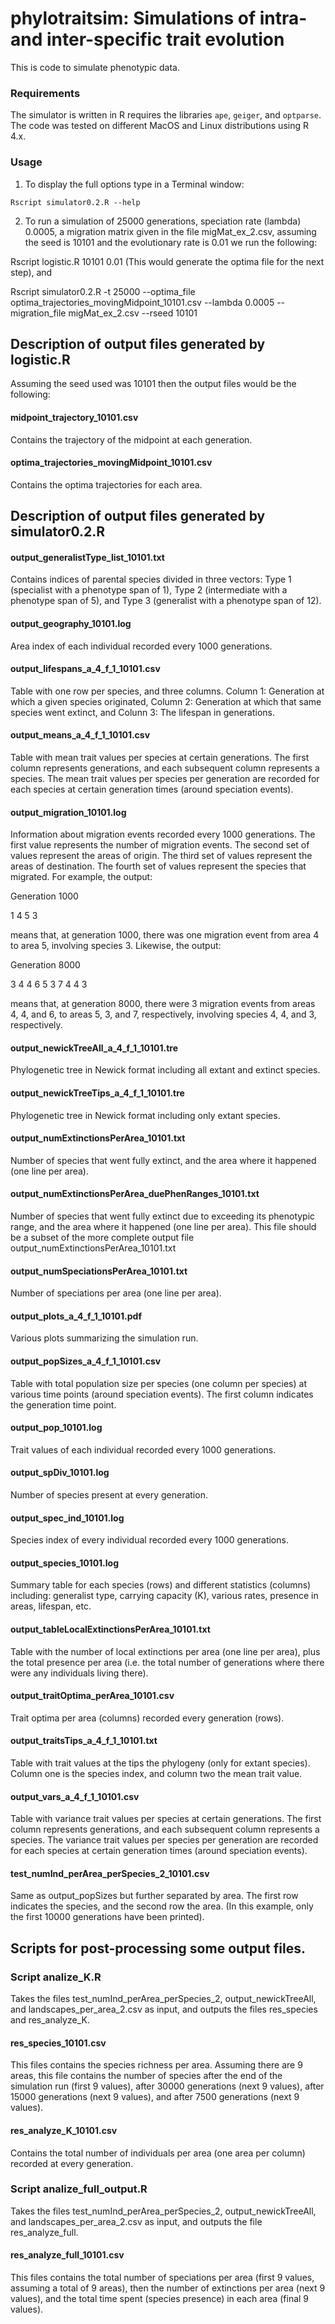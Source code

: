 # phylotraitsim: Simulations of intra- and inter-specific trait evolution
This is code to simulate phenotypic data.

### Requirements 
The simulator is written in R requires the libraries `ape`, `geiger`, and `optparse`.
The code was tested on different MacOS and Linux distributions using R 4.x.


### Usage

1) To display the full options type in a Terminal window:

`Rscript simulator0.2.R --help`

2) To run a simulation of 25000 generations, speciation rate (lambda) 0.0005,
a migration matrix given in the file migMat_ex_2.csv,
assuming the seed is 10101 and the evolutionary rate is 0.01 we run the following:

Rscript logistic.R 10101 0.01 (This would generate the optima file for the next step), and

Rscript simulator0.2.R -t 25000 --optima_file optima_trajectories_movingMidpoint_10101.csv --lambda 0.0005 --migration_file migMat_ex_2.csv --rseed 10101

## Description of output files generated by logistic.R
Assuming the seed used was 10101 then the output files would be the following:
#### midpoint_trajectory_10101.csv
Contains the trajectory of the midpoint at each generation.
#### optima_trajectories_movingMidpoint_10101.csv
Contains the optima trajectories for each area.

## Description of output files generated by simulator0.2.R
#### output_generalistType_list_10101.txt
Contains indices of parental species divided in three vectors: 
Type 1 (specialist with a phenotype span of 1), 
Type 2 (intermediate with a phenotype span of 5), and 
Type 3 (generalist with a phenotype span of 12).

#### output_geography_10101.log
Area index of each individual recorded every 1000 generations.

#### output_lifespans_a_4_f_1_10101.csv
Table with one row per species, and three columns. 
Column 1: Generation at which a given species originated,
Column 2: Generation at which that same species went extinct, and
Colunn 3: The lifespan in generations.

#### output_means_a_4_f_1_10101.csv
Table with mean trait values per species at certain generations.
The first column represents generations, and each subsequent column represents a species.
The mean trait values per species per generation are recorded for each species at certain generation times (around speciation events).

#### output_migration_10101.log
Information about migration events recorded every 1000 generations.
The first value represents the number of migration events.
The second set of values represent the areas of origin.
The third set of values represent the areas of destination.
The fourth set of values represent the species that migrated.
For example, the output:

Generation 1000

1 4 5 3

means that, at generation 1000, there was one migration event
from area 4 to area 5, involving species 3. Likewise, the output:

Generation 8000

3 4 4 6 5 3 7 4 4 3

means that, at generation 8000, there were 3 migration events
from areas 4, 4, and 6, to areas 5, 3, and 7, respectively,
involving species 4, 4, and 3, respectively.

#### output_newickTreeAll_a_4_f_1_10101.tre
Phylogenetic tree in Newick format including all extant and extinct species.

#### output_newickTreeTips_a_4_f_1_10101.tre
Phylogenetic tree in Newick format including only extant species.

#### output_numExtinctionsPerArea_10101.txt
Number of species that went fully extinct, and the area where it happened (one line per area).

#### output_numExtinctionsPerArea_duePhenRanges_10101.txt
Number of species that went fully extinct due to exceeding its phenotypic range, and the area where it happened (one line per area).
This file should be a subset of the more complete output file output_numExtinctionsPerArea_10101.txt

#### output_numSpeciationsPerArea_10101.txt
Number of speciations per area (one line per area).

#### output_plots_a_4_f_1_10101.pdf
Various plots summarizing the simulation run.

#### output_popSizes_a_4_f_1_10101.csv
Table with total population size per species (one column per species)
at various time points (around speciation events).
The first column indicates the generation time point.

#### output_pop_10101.log
Trait values of each individual recorded every 1000 generations.

#### output_spDiv_10101.log
Number of species present at every generation.

#### output_spec_ind_10101.log
Species index of every individual recorded every 1000 generations.

#### output_species_10101.log
Summary table for each species (rows) and different statistics (columns) including: generalist type, carrying capacity (K), various rates, presence in areas, lifespan, etc.

#### output_tableLocalExtinctionsPerArea_10101.txt
Table with the number of local extinctions per area (one line per area), plus the total presence per area 
(i.e. the total number of generations where there were any individuals living there).

#### output_traitOptima_perArea_10101.csv
Trait optima per area (columns) recorded every generation (rows).

#### output_traitsTips_a_4_f_1_10101.txt
Table with trait values at the tips the phylogeny (only for extant species).
Column one is the species index, and column two the mean trait value.

#### output_vars_a_4_f_1_10101.csv
Table with variance trait values per species at certain generations.
The first column represents generations, and each subsequent column represents a species.
The variance trait values per species per generation are recorded for each species at certain generation times (around speciation events).

#### test_numInd_perArea_perSpecies_2_10101.csv
Same as output_popSizes but further separated by area.
The first row indicates the species, and the second row the area.
(In this example, only the first 10000 generations have been printed).

## Scripts for post-processing some output files.
### Script analize_K.R
Takes the files test_numInd_perArea_perSpecies_2, output_newickTreeAll, and landscapes_per_area_2.csv as input, and outputs the files res_species and res_analyze_K.

#### res_species_10101.csv
This files contains the species richness per area.
Assuming there are 9 areas, this file contains the number of species 
after the end of the simulation run (first 9 values), 
after 30000 generations (next 9 values),
after 15000 generations (next 9 values), and 
after 7500 generations (next 9 values).

#### res_analyze_K_10101.csv
Contains the total number of individuals per area (one area per column) recorded at every generation.

### Script analize_full_output.R
Takes the files test_numInd_perArea_perSpecies_2, output_newickTreeAll, and landscapes_per_area_2.csv as input, and outputs the file res_analyze_full.

#### res_analyze_full_10101.csv
This files contains the total number of speciations per area (first 9 values, assuming a total of 9 areas),
then the number of extinctions per area (next 9 values),
and the total time spent (species presence) in each area (final 9 values).
